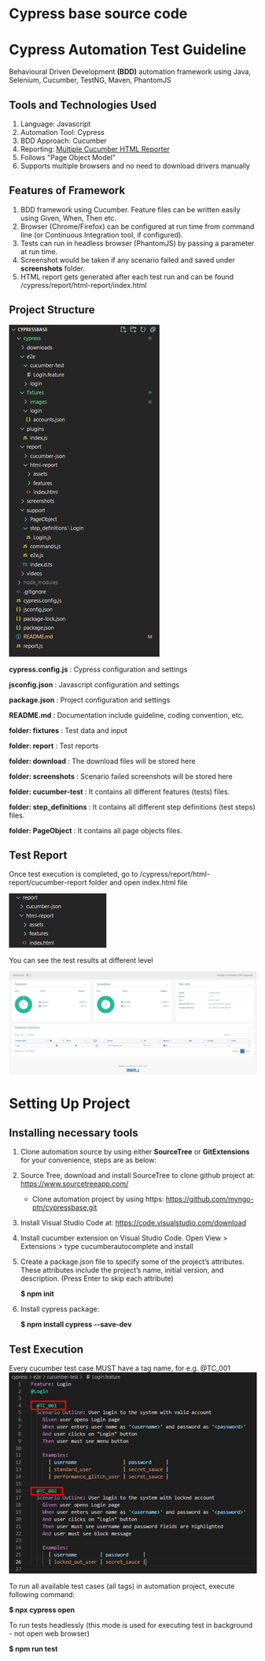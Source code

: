 # Cypress base source code

# Cypress Automation Test Guideline

Behavioural Driven Development **(BDD)** automation framework using Java, Selenium, Cucumber, TestNG, Maven, PhantomJS


## Tools and Technologies Used
1. Language: Javascript
2. Automation Tool: Cypress
3. BDD Approach: Cucumber
4. Reporting: [Multiple Cucumber HTML Reporter](https://www.npmjs.com/package/multiple-cucumber-html-reporter)
5. Follows "Page Object Model"
6. Supports multiple browsers and no need to download drivers manually


## Features of Framework
1. BDD framework using Cucumber. Feature files can be written easily using Given, When, Then etc.
2. Browser (Chrome/Firefox) can be configured at run time from command line (or Continuous Integration tool, if configured).
3. Tests can run in headless browser (PhantomJS) by passing a parameter at run time.
4. Screenshot would be taken if any scenario failed and saved under **screenshots** folder.
5. HTML report gets generated after each test run and can be found /cypress/report/html-report/index.html


## Project Structure
![project-structure](cypress/fixtures/images/project_structure.png)

**cypress.config.js** : Cypress configuration and settings

**jsconfig.json** : Javascript configuration and settings

**package.json** : Project configuration and settings

**README.md** : Documentation include guideline, coding convention, etc.

**folder: fixtures** : Test data and input

**folder: report** : Test reports

**folder: download** : The download files will be stored here

**folder: screenshots** : Scenario failed screenshots will be stored here

**folder: cucumber-test** : It contains all different features (tests) files.

**folder: step_definitions** : It contains all different step definitions (test steps) files.

**folder: PageObject** : It contains all page objects files.


## Test Report ##

Once test execution is completed, go to /cypress/report/html-report/cucumber-report folder and open index.html file

![test-report](cypress/fixtures/images/test_report_folder.png)

You can see the test results at different level

![cucumber-report](cypress/fixtures/images/cucumber_report.png)



# Setting Up Project

## Installing necessary tools

1) Clone automation source by using either **SourceTree** or **GitExtensions** for your convenience, steps are as below:

2) Source Tree, download and install SourceTree to clone github project at: https://www.sourcetreeapp.com/

   - Clone automation project by using https: https://github.com/myngo-ptn/cypressbase.git
   
3) Install Visual Studio Code at: https://code.visualstudio.com/download
4) Install cucumber extension on Visual Studio Code. Open View > Extensions > type cucumberautocomplete and install

5) Create a package.json file to specify some of the project’s attributes. These attributes include the project’s name, initial version, and description. (Press Enter to skip each attribute)

    **$ npm init**

6) Install cypress package:

    **$ npm install cypress --save-dev**

## Test Execution
Every cucumber test case MUST have a tag name, for e.g. @TC_001
   ![tag_name](cypress/fixtures/images/tag_name.png)

To run all available test cases (all tags) in automation project, execute following command:

   **$ npx cypress open**

To run tests headlessly (this mode is used for executing test in background - not open web browser)

   **$ npm run test**


